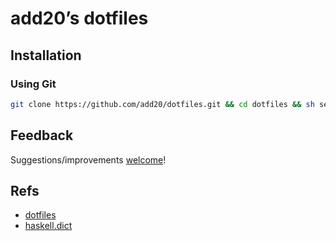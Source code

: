 
# add20’s dotfiles

## Installation

### Using Git

```bash
git clone https://github.com/add20/dotfiles.git && cd dotfiles && sh setup.sh
```

## Feedback

Suggestions/improvements
[welcome](https://github.com/add20/dotfiles/issues)!

## Refs
- [dotfiles](https://github.com/yuroyoro/dotfiles)
- [haskell.dict](https://raw.github.com/eagletmt/dotfiles/master/dot.vim/dict/haskell.dict)
